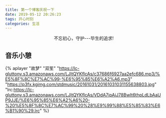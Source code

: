 ```yaml
---
title: 第一个博客庆祝一下
date: 2019-05-12 20:26:23
tags: 开心时刻
categories: 生活
---
```


<center>不忘初心，守护---毕生的追求!</center>

<!--more-->
## 音乐小憩
{% aplayer "故梦" "双笙" "https://lc-gluttony.s3.amazonaws.com/LJltQYKflcAs/c37686f6927aa2efc686.mp3/%E5%8F%8C%E7%AC%99-%E6%95%85%E6%A2%A6.mp3" "https://p3fx.kgimg.com/stdmusic/20161031/20161031031155638803.jpg" "lrc:https://lc-gluttony.s3.amazonaws.com/LJltQYKflcAs/VDdA7ipAiJ78BwIt6thpLdLbAaUP9JJE/%E6%95%85%E6%A2%A6%20-%20%E5%8F%8C%E7%AC%99%20%28%E9%99%88%E5%85%83%E6%B1%90%29.lrc" %}
